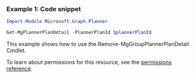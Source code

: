 ### Example 1: Code snippet

```powershellImport-Module Microsoft.Graph.Planner

Get-MgPlannerPlanDetail -PlannerPlanId $plannerPlanId
```
This example shows how to use the Remove-MgGroupPlannerPlanDetail Cmdlet.
To learn about permissions for this resource, see the [permissions reference](/graph/permissions-reference).

